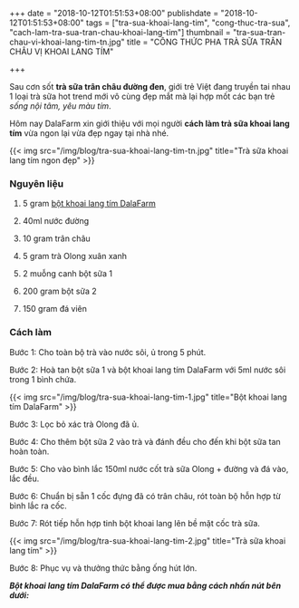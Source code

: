 +++
date = "2018-10-12T01:51:53+08:00"
publishdate = "2018-10-12T01:51:53+08:00"
tags = ["tra-sua-khoai-lang-tim", "cong-thuc-tra-sua", "cach-lam-tra-sua-tran-chau-khoai-lang-tim"]
thumbnail = "tra-sua-tran-chau-vi-khoai-lang-tim-tn.jpg"
title = "CÔNG THỨC PHA TRÀ SỮA TRÂN CHÂU VỊ KHOAI LANG TÍM"

+++

Sau cơn sốt **trà sữa trân châu đường đen**, giới trẻ Việt đang truyền tai nhau 1 loại trà sữa hot trend mới vô cùng đẹp mắt mà lại hợp mốt các bạn trẻ _sống nội tâm, yêu màu tím_.

Hôm nay DalaFarm xin giới thiệu với mọi người **cách làm trả sữa khoai lang tím** vừa ngon lại vừa đẹp ngay tại nhà nhé.

{{< img src="/img/blog/tra-sua-khoai-lang-tim-tn.jpg" title="Trà sữa khoai lang tím ngon đẹp" >}}

### Nguyên liệu

1. 5 gram [bột khoai lang tím DalaFarm](/san-pham/bột-khoai-lang-tím-50g/)

5. 40ml nước đường

6. 10 gram trân châu

7. 5 gram trà Olong xuân xanh

8. 2 muỗng canh bột sữa 1
   
9. 200 gram bột sữa 2

10. 150 gram đá viên

### Cách làm

Bước 1: Cho toàn bộ trà vào nước sôi, ủ trong 5 phút.

Bước 2: Hoà tan bột sữa 1 và bột khoai lang tím DalaFarm với 5ml nước sôi trong 1 bình chứa.

{{< img src="/img/blog/tra-sua-khoai-lang-tim-1.jpg" title="Bột khoai lang tím DalaFarm" >}}

Bước 3: Lọc bỏ xác trà Olong đã ủ.

Bước 4: Cho thêm bột sữa 2 vào trà và đánh đều cho đến khi bột sữa tan hoàn toàn.

Bước 5: Cho vào bình lắc 150ml nước cốt trà sữa Olong + đường và đá vào, lắc đều.

Bước 6: Chuẩn bị sẵn 1 cốc đựng đã có trân châu, rót toàn bộ hỗn hợp từ bình lắc ra cốc.

Bước 7: Rót tiếp hỗn hợp tinh bột khoai lang lên bề mặt cốc trà sữa.

{{< img src="/img/blog/tra-sua-khoai-lang-tim-2.jpg" title="Trà sữa khoai lang tím" >}}

Bước 8: Phục vụ và thưởng thức bằng ống hút lớn.

_**Bột khoai lang tím DalaFarm có thể được mua bằng cách nhấn nút bên dưới:**_ 

